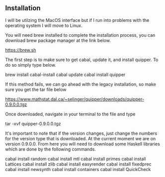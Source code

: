 ## Installation 

I will be utilzing the MacOS interface but if I run into problems with the operating system I will move to Linux. 

You will need brew installed to complete the installation process, you can download brew package manager at the link below. 

https://brew.sh

The first step is to make sure to get cabal, update it, and install quipper. To do so simply type below. 

brew install cabal-install
cabal update 
cabal install quipper

If this method fails, we can go ahead with the legacy installation, so make sure you get the tar file below 

https://www.mathstat.dal.ca/~selinger/quipper/downloads/quipper-0.9.0.0.tgz

Once downloaded, navigate in your terminal to the file and type 

tar -xvf quipper-0.9.0.0.tgz 

It's important to note that if the version changes, just change the numbers for the version type that is downloaded. At the current moment we are on version 0.9.0.0. From here you will need to download some Haskell libraries which are done by the following commands. 

cabal install random
cabal install mtl 
cabal install primes 
cabal install Lattices 
cabal install zlib 
cabal install easyrender
cabal install fixedprec
cabal install newsynth
cabal install containers 
cabal install QuickCheck

